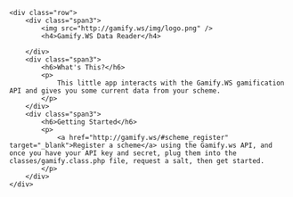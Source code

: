<div class="container">

    <div class="row">
        <div class="span3">
            <img src="http://gamify.ws/img/logo.png" />
            <h4>Gamify.WS Data Reader</h4>

        </div>
        <div class="span3">
            <h6>What's This?</h6>
            <p>
                This little app interacts with the Gamify.WS gamification API and gives you some current data from your scheme.
            </p>
        </div>
        <div class="span3">
            <h6>Getting Started</h6>
            <p>
                <a href="http://gamify.ws/#scheme_register" target="_blank">Register a scheme</a> using the Gamify.ws API, and once you have your API key and secret, plug them into the classes/gamify.class.php file, request a salt, then get started.
            </p>
        </div>
    </div>
</div>